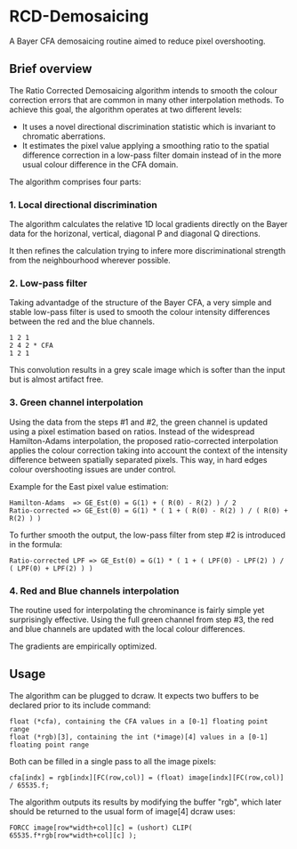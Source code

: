 # RCD-Demosaicing
A Bayer CFA demosaicing routine aimed to reduce pixel overshooting.

## Brief overview

The Ratio Corrected Demosaicing algorithm intends to smooth the colour correction errors that are common in many other interpolation methods. To achieve this goal, the algorithm operates at two different levels:
* It uses a novel directional discrimination statistic which is invariant to chromatic aberrations.
* It estimates the pixel value applying a smoothing ratio to the spatial difference correction in a low-pass filter domain instead of in the more usual colour difference in the CFA domain.

The algorithm comprises four parts:

### 1. Local directional discrimination
The algorithm calculates the relative 1D local gradients directly on the Bayer data for the horizonal, vertical, diagonal P and diagonal Q directions.

It then refines the calculation trying to infere more discriminational strength from the neighbourhood wherever possible.

### 2. Low-pass filter
Taking advantadge of the structure of the Bayer CFA, a very simple and stable low-pass filter is used to smooth the colour intensity differences between the red and the blue channels.

    1 2 1
    2 4 2 * CFA
    1 2 1

This convolution results in a grey scale image which is softer than the input but is almost artifact free.

### 3. Green channel interpolation
Using the data from the steps #1 and #2, the green channel is updated using a pixel estimation based on ratios. Instead of the widespread Hamilton-Adams interpolation, the proposed ratio-corrected interpolation applies the colour correction taking into account the context of the intensity difference between spatially separated pixels. This way, in hard edges colour overshooting issues are under control.

Example for the East pixel value estimation:

    Hamilton-Adams  => GE_Est(0) = G(1) + ( R(0) - R(2) ) / 2
    Ratio-corrected => GE_Est(0) = G(1) * ( 1 + ( R(0) - R(2) ) / ( R(0) + R(2) ) )

To further smooth the output, the low-pass filter from step #2 is introduced in the formula:

    Ratio-corrected LPF => GE_Est(0) = G(1) * ( 1 + ( LPF(0) - LPF(2) ) / ( LPF(0) + LPF(2) ) )

### 4. Red and Blue channels interpolation
The routine used for interpolating the chrominance is fairly simple yet surprisingly effective. Using the full green channel from step #3, the red and blue channels are updated with the local colour differences.

The gradients are empirically optimized.

## Usage

The algorithm can be plugged to dcraw. It expects two buffers to be declared prior to its include command:

    float (*cfa), containing the CFA values in a [0-1] floating point range
    float (*rgb)[3], containing the int (*image)[4] values in a [0-1] floating point range

Both can be filled in a single pass to all the image pixels:

    cfa[indx] = rgb[indx][FC(row,col)] = (float) image[indx][FC(row,col)] / 65535.f;

The algorithm outputs its results by modifying the buffer "rgb", which later should be returned to the usual form of image[4] dcraw uses:

    FORCC image[row*width+col][c] = (ushort) CLIP( 65535.f*rgb[row*width+col][c] );
